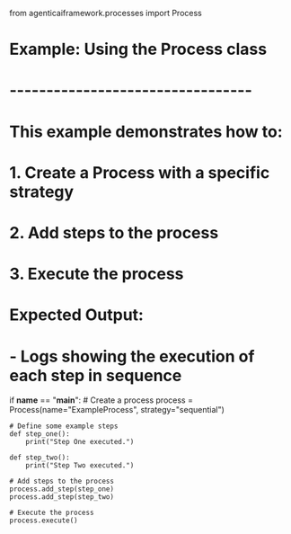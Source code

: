 from agenticaiframework.processes import Process

# Example: Using the Process class
# ---------------------------------
# This example demonstrates how to:
# 1. Create a Process with a specific strategy
# 2. Add steps to the process
# 3. Execute the process
#
# Expected Output:
# - Logs showing the execution of each step in sequence

if __name__ == "__main__":
    # Create a process
    process = Process(name="ExampleProcess", strategy="sequential")

    # Define some example steps
    def step_one():
        print("Step One executed.")

    def step_two():
        print("Step Two executed.")

    # Add steps to the process
    process.add_step(step_one)
    process.add_step(step_two)

    # Execute the process
    process.execute()
